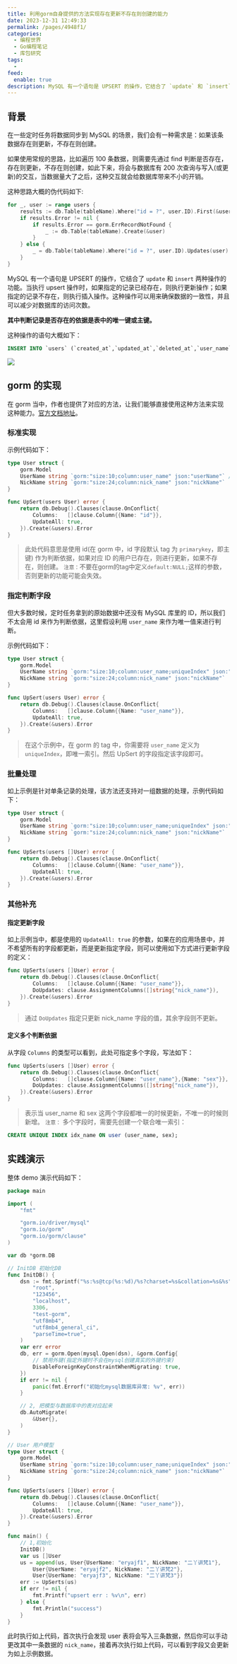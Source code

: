 ```yaml
---
title: 利用gorm自身提供的方法实现存在更新不存在则创建的能力
date: 2023-12-31 12:49:33
permalink: /pages/4948f1/
categories:
  - 编程世界
  - Go编程笔记
  - 库包研究
tags:
  -
feed:
  enable: true
description: MySQL 有一个语句是 UPSERT 的操作，它结合了 `update` 和 `insert` 两种操作的功能。当执行 upsert 操作时，如果指定的记录已经存在，则执行更新操作；如果指定的记录不存在，则执行插入操作。这种操作可以用来确保数据的一致性，并且可以减少对数据库的访问次数。
---
```


## 背景

在一些定时任务将数据同步到 MySQL 的场景，我们会有一种需求是：如果该条数据存在则更新，不存在则创建。

如果使用常规的思路，比如遍历 100 条数据，则需要先通过 find 判断是否存在，存在则更新，不存在则创建，如此下来，将会与数据库有 200 次查询与写入(或更新)的交互，当数据量大了之后，这种交互就会给数据库带来不小的开销。

这种思路大概的伪代码如下:

```go
for _, user := range users {
	results := db.Table(tableName).Where("id = ?", user.ID).First(&user)
	if results.Error != nil {
		if results.Error == gorm.ErrRecordNotFound {
			_ := db.Table(tableName).Create(&user)
		}
	} else {
		_ = db.Table(tableName).Where("id = ?", user.ID).Updates(user).Error
	}
}
```

MySQL 有一个语句是 UPSERT 的操作，它结合了 `update` 和 `insert` 两种操作的功能。当执行 upsert 操作时，如果指定的记录已经存在，则执行更新操作；如果指定的记录不存在，则执行插入操作。这种操作可以用来确保数据的一致性，并且可以减少对数据库的访问次数。

**其中判断记录是否存在的依据是表中的唯一键或主键。**

这种操作的语句大概如下：

```sql
INSERT INTO `users` (`created_at`,`updated_at`,`deleted_at`,`user_name`,`nick_name`) VALUES ('2023-12-31 04:07:36.502','2023-12-31 04:07:36.502',NULL,'eryajf1','二丫讲梵1') ON DUPLICATE KEY UPDATE `updated_at`='2023-12-31 04:07:36.502',`deleted_at`=VALUES(`deleted_at`),`user_name`=VALUES(`user_name`),`nick_name`=VALUES(`nick_name`)
```

![](https://t.eryajf.net/imgs/2023/12/1703999319631.jpeg)

## gorm 的实现

在 gorm 当中，作者也提供了对应的方法，让我们能够直接使用这种方法来实现这种能力。[官方文档地址](https://gorm.io/zh_CN/docs/create.html#Upsert-%E5%8F%8A%E5%86%B2%E7%AA%81)。

### 标准实现

示例代码如下：

```go
type User struct {
	gorm.Model
	UserName string `gorm:"size:10;column:user_name" json:"userName"` // 用户名
	NickName string `gorm:"size:24;column:nick_name" json:"nickName"`            // 昵称
}

func UpSert(users User) error {
	return db.Debug().Clauses(clause.OnConflict{
		Columns:   []clause.Column{{Name: "id"}},
		UpdateAll: true,
	}).Create(&users).Error
}
```

> 此处代码意思是使用 id(在 gorm 中，id 字段默认 tag 为 `primarykey`，即主键) 作为判断依据，如果对应 ID 的用户已存在，则进行更新，如果不存在，则创建。
> `注意：`不要在gorm的tag中定义`default:NULL;`这样的参数，否则更新的功能可能会失效。

### 指定判断字段

但大多数时候，定时任务拿到的原始数据中还没有 MySQL 库里的 ID，所以我们不太会用 id 来作为判断依据，这里假设利用 `user_name` 来作为唯一值来进行判断。

示例代码如下：

```go
type User struct {
	gorm.Model
	UserName string `gorm:"size:10;column:user_name;uniqueIndex" json:"userName"` // 用户名
	NickName string `gorm:"size:24;column:nick_name" json:"nickName"`             // 昵称
}

func UpSert(users User) error {
	return db.Debug().Clauses(clause.OnConflict{
		Columns:   []clause.Column{{Name: "user_name"}},
		UpdateAll: true,
	}).Create(&users).Error
}
```

> 在这个示例中，在 gorm 的 tag 中，你需要将 `user_name` 定义为 `uniqueIndex`，即唯一索引。然后 UpSert 的字段指定该字段即可。

### 批量处理

如上示例是针对单条记录的处理，该方法还支持对一组数据的处理，示例代码如下：

```go
type User struct {
	gorm.Model
	UserName string `gorm:"size:10;column:user_name;uniqueIndex" json:"userName"` // 用户名
	NickName string `gorm:"size:24;column:nick_name" json:"nickName"`             // 昵称
}

func UpSerts(users []User) error {
	return db.Debug().Clauses(clause.OnConflict{
		Columns:   []clause.Column{{Name: "user_name"}},
		UpdateAll: true,
	}).Create(&users).Error
}
```

### 其他补充

#### 指定更新字段

如上示例当中，都是使用的 `UpdateAll: true` 的参数，如果在的应用场景中，并不希望所有的字段都更新，而是更新指定字段，则可以使用如下方式进行更新字段的定义：

```go
func UpSerts(users []User) error {
	return db.Debug().Clauses(clause.OnConflict{
		Columns:   []clause.Column{{Name: "user_name"}},
		DoUpdates: clause.AssignmentColumns([]string{"nick_name"}),
	}).Create(&users).Error
}
```

> 通过 `DoUpdates` 指定只更新 nick_name 字段的值，其余字段则不更新。
#### 定义多个判断依据

从字段 `Columns` 的类型可以看到，此处可指定多个字段，写法如下：

```go
func UpSerts(users []User) error {
	return db.Debug().Clauses(clause.OnConflict{
		Columns:   []clause.Column{{Name: "user_name"},{Name: "sex"}},
		DoUpdates: clause.AssignmentColumns([]string{"nick_name"}),
	}).Create(&users).Error
}
```

> 表示当 user_name 和 sex 这两个字段都唯一的时候更新，不唯一的时候则新增。
> `注意：` 多个字段时，需要先创建一个联合唯一索引：

```sql
CREATE UNIQUE INDEX idx_name ON user (user_name, sex);
```


## 实践演示

整体 demo 演示代码如下：

```go
package main

import (
	"fmt"

	"gorm.io/driver/mysql"
	"gorm.io/gorm"
	"gorm.io/gorm/clause"
)

var db *gorm.DB

// InitDB 初始化DB
func InitDB() {
	dsn := fmt.Sprintf("%s:%s@tcp(%s:%d)/%s?charset=%s&collation=%s&%s",
		"root",
		"123456",
		"localhost",
		3306,
		"test-gorm",
		"utf8mb4",
		"utf8mb4_general_ci",
		"parseTime=true",
	)
	var err error
	db, err = gorm.Open(mysql.Open(dsn), &gorm.Config{
		// 禁用外键(指定外键时不会在mysql创建真实的外键约束)
		DisableForeignKeyConstraintWhenMigrating: true,
	})
	if err != nil {
		panic(fmt.Errorf("初始化mysql数据库异常: %v", err))
	}

	// 2, 把模型与数据库中的表对应起来
	db.AutoMigrate(
		&User{},
	)
}

// User 用户模型
type User struct {
	gorm.Model
	UserName string `gorm:"size:10;column:user_name;uniqueIndex" json:"userName"` // 用户名
	NickName string `gorm:"size:24;column:nick_name" json:"nickName"`             // 昵称
}

func UpSerts(users []User) error {
	return db.Debug().Clauses(clause.OnConflict{
		Columns:   []clause.Column{{Name: "user_name"}},
		UpdateAll: true,
	}).Create(&users).Error
}

func main() {
	// 1,初始化
	InitDB()
	var us []User
	us = append(us, User{UserName: "eryajf1", NickName: "二丫讲梵1"},
		User{UserName: "eryajf2", NickName: "二丫讲梵2"},
		User{UserName: "eryajf3", NickName: "二丫讲梵3"})
	err := UpSerts(us)
	if err != nil {
		fmt.Printf("upsert err : %v\n", err)
	} else {
		fmt.Println("success")
	}
}
```

此时执行如上代码，首次执行会发现 user 表将会写入三条数据，然后你可以手动更改其中一条数据的 `nick_name`，接着再次执行如上代码，可以看到字段又会更新为如上示例数据。